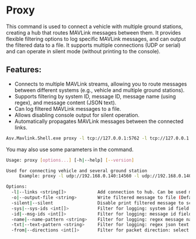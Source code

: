 # Proxy

This command is used to connect a vehicle with multiple ground stations, creating a hub that routes MAVLink messages between them. It provides flexible filtering options to log specific MAVLink messages, and can output the filtered data to a file. It supports multiple connections (UDP or serial) and can operate in silent mode (without printing to the console).
## Features:

- Connects to multiple MAVLink streams, allowing you to route messages between different systems (e.g., vehicle and multiple ground stations).
- Supports filtering by system ID, message ID, message name (using regex), and message content (JSON text).
- Can log filtered MAVLink messages to a file.
- Allows disabling console output for silent operation.
- Automatically propagates MAVLink messages between the connected links.

```bash
Asv.Mavlink.Shell.exe proxy -l tcp://127.0.0.1:5762 -l tcp://127.0.0.1:7341 -o out.txt
```

You may also use some parameters in the command.
```bash
Usage: proxy [options...] [-h|--help] [--version]

Used for connecting vehicle and several ground station
     Example: proxy -l udp://192.168.0.140:14560 -l udp://192.168.0.140:14550 -o out.txt

Options:
  -l|--links <string[]>            Add connection to hub. Can be used multiple times. Example: udp://192.168.0.140:45560 or serial://COM5?br=57600 (Required)
  -o|--output-file <string>        Write filtered message to file (Default: null)
  -silent|--silent                 Disable print filtered message to screen (Optional)
  -sys|--sys-ids <int[]>           Filter for logging: system id field (Example: -sys 1 -sys 255) (Default: null)
  -id|--msg-ids <int[]>            Filter for logging: message id field (Example: -id 1 -mid 255) (Default: null)
  -name|--name-pattern <string>    Filter for logging: regex message name filter (Example: -name MAV_CMD_D) (Default: null)
  -txt|--text-pattern <string>     Filter for logging: regex json text filter (Example: -txt MAV_CMD_D) (Default: null)
  -from|--directions <int[]>       Filter for packet direction: select only input packets from the specified direction (Default: null)
```